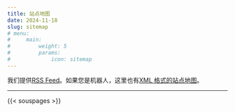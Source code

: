 ```yaml
---
title: 站点地图
date: 2024-11-18
slug: sitemap
# menu:
#     main:
#         weight: 5
#         params:
#             icon: sitemap
---
```


我们提供[RSS Feed](../feed.xml)。如果您是机器人，这里也有[XML 格式的站点地图](../sitemap.xml)。

---

{{< souspages >}}
